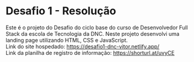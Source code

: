 # Desafio 1 - Resolução
Este é o projeto do Desafio do ciclo base do curso de Desenvolvedor Full Stack da escola de Tecnologia da DNC. Neste projeto desenvolvi uma landing page utilizando HTML, CSS e JavaScript. \
Link do site hospedado: https://desafio1-dnc-vitor.netlify.app/ \
Link da planilha de registro de informação: https://shorturl.at/uvyCE
